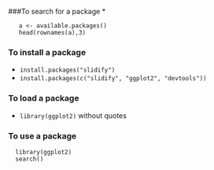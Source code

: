 ###To search for a package
* 
```
   a <- available.packages()
   head(rownames(a),3)
```

### To install a package
  * `install.packages("slidify")`
  * `install.packages(c("slidify", "ggplot2", "devtools"))`
  
### To load a package
 * `library(ggplot2)` without quotes
 
### To use a package
 ```
   library(ggplot2)
   search()
```
